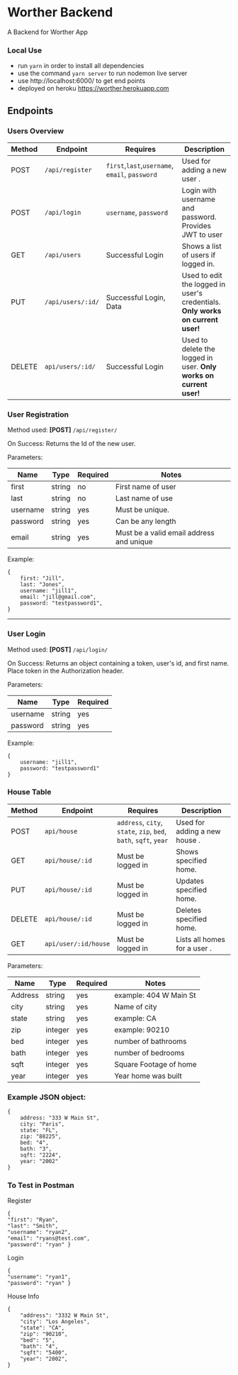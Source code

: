 # Worther Backend

A Backend for Worther App

### Local Use

- run `yarn` in order to install all dependencies
- use the command `yarn server` to run nodemon live server
- use http://localhost:6000/ to get end points
- deployed on heroku  https://worther.herokuapp.com


## Endpoints

### Users Overview


| Method |     Endpoint     |                  Requires                    |                                        Description                            |
|--------|------------------|----------------------------------------------|-------------------------------------------------------------------------------|
|  POST  | `/api/register` | `first`,`last`,`username`, `email`, `password`| Used for adding a new user .                                       |
|  POST  | `/api/login`    |  `username`, `password`| Login with username and password. Provides JWT to user    |
|  GET   | `/api/users`     |  Successful Login  | Shows a list of users if logged in.  |
|  PUT   | `/api/users/:id/`|            Successful Login, Data            | Used to edit the logged in user's credentials. **Only works on current user!**|
| DELETE | `api/users/:id/` |              Successful Login                | Used to delete the logged in user. **Only works on current user!**            |        

### User Registration


Method used: **[POST]** `/api/register/`

On Success: Returns the Id of the new user.



Parameters:

|   Name    | Type | Required |                      Notes                       |
|-----------|------|----------|--------------------------------------------------|
|   first    |string|    no  | First name of user                |
|   last    |string|    no   | Last name of use                |
| username  |string|    yes   |Must be unique.                                   |
| password  |string|    yes   |Can be any length     |
|email  |string|    yes   |Must be a valid email address and unique |

Example: 
```
{
    first: "Jill",
    last: "Jones",
    username: "jill1",
    email: "jill@gmail.com",
    password: "testpassword1",
}
```
---

### User Login

Method used: **[POST]** `/api/login/`

On Success: Returns an object containing a token, user's id, and first name. Place token in the Authorization header.

Parameters:

|  Name  | Type | Required |
|--------|------|----------|
|username|string|    yes   |
|password|string|    yes   |

Example: 
```
{
    username: "jill1",
    password: "testpassword1"
}
```
### House Table

| Method |     Endpoint     |                  Requires                    |                                        Description                            |
|--------|------------------|----------------------------------------------|-------------------------------------------------------------------------------|
|  POST  | `api/house` | `address`, `city`, `state`, `zip`, `bed`, `bath`, `sqft`, `year`| Used for adding a new house . |
|  GET   | `api/house/:id`     | Must be logged in | Shows specified home. | 
|  PUT   | `api/house/:id`     | Must be logged in | Updates specified home.  |
|  DELETE   | `api/house/:id`     | Must be logged in| Deletes specified home. |  
|  GET  | `api/user/:id/house` | Must be logged in| Lists all homes for a user .  |
         


Parameters:

|      Name     |   Type   | Required |                   Notes                     |
|---------------|----------|----------|---------------------------------------------|
| Address|string|    yes   | example: 404 W Main St           |
|     city    |  string  |    yes  | Name of city            |
|    state  |  string  |   yes   | example: CA                              |
|    zip  |  integer |   yes    | example: 90210|
|    bed  |  integer |   yes    | number of bathrooms|
|    bath  |  integer |   yes    | number of bedrooms|
|    sqft  |  integer |   yes    | Square Footage of home|
|    year  |  integer |   yes    | Year home was built |


### Example JSON object:
```
{
    address: "333 W Main St",
    city: "Paris",
    state: "FL",
    zip: "88225",
    bed: "4",
    bath: "3",
    sqft: "2224",
    year: "2002"
}

```

### To Test in Postman 

Register

```
{ 
"first": "Ryan",
"last": "Smith",
"username": "ryan2",
"email": "ryans@test.com",
"password": "ryan" }

```

Login

```
{ 
"username": "ryan1",
"password": "ryan" }

```
House Info

```
{
    "address": "3332 W Main St",
    "city": "Los Angeles",
    "state": "CA",
    "zip": "90210",
    "bed": "5",
    "bath": "4",
    "sqft": "5400",
    "year": "2002",
}

```

